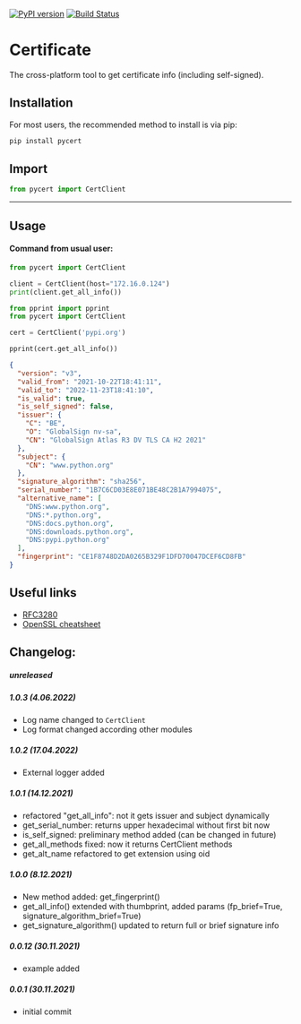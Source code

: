 [![PyPI version](https://badge.fury.io/py/pycert.svg)](https://badge.fury.io/py/pycert)
[![Build Status](https://app.travis-ci.com/c-pher/certificate.svg?branch=master)](https://app.travis-ci.com/c-pher/certificate)

# Certificate

The cross-platform tool to get certificate info (including self-signed).

## Installation

For most users, the recommended method to install is via pip:

```cmd
pip install pycert
```

## Import

```python
from pycert import CertClient
```

---

## Usage

#### Command from usual user:

```python
from pycert import CertClient

client = CertClient(host="172.16.0.124")
print(client.get_all_info())

```

```python
from pprint import pprint
from pycert import CertClient

cert = CertClient('pypi.org')

pprint(cert.get_all_info())

```

```json
{
  "version": "v3",
  "valid_from": "2021-10-22T18:41:11",
  "valid_to": "2022-11-23T18:41:10",
  "is_valid": true,
  "is_self_signed": false,
  "issuer": {
    "C": "BE",
    "O": "GlobalSign nv-sa",
    "CN": "GlobalSign Atlas R3 DV TLS CA H2 2021"
  },
  "subject": {
    "CN": "www.python.org"
  },
  "signature_algorithm": "sha256",
  "serial_number": "1B7C6CD03E8E071BE48C2B1A7994075",
  "alternative_name": [
    "DNS:www.python.org",
    "DNS:*.python.org",
    "DNS:docs.python.org",
    "DNS:downloads.python.org",
    "DNS:pypi.python.org"
  ],
  "fingerprint": "CE1F8748D2DA0265B329F1DFD70047DCEF6CD8FB"
}
```

## Useful links

- [RFC3280](https://datatracker.ietf.org/doc/html/rfc3280)
- [OpenSSL cheatsheet](https://megamorf.gitlab.io/cheat-sheets/openssl/)

## Changelog:

##### unreleased

##### 1.0.3 (4.06.2022)

- Log name changed to `CertClient`
- Log format changed according other modules

##### 1.0.2 (17.04.2022)

- External logger added

##### 1.0.1 (14.12.2021)

- refactored "get_all_info": not it gets issuer and subject dynamically
- get_serial_number: returns upper hexadecimal without first bit now
- is_self_signed: preliminary method added (can be changed in future)
- get_all_methods fixed: now it returns CertClient methods
- get_alt_name refactored to get extension using oid

##### 1.0.0 (8.12.2021)

- New method added: get_fingerprint()
- get_all_info() extended with thumbprint, added params (fp_brief=True, signature_algorithm_brief=True)
- get_signature_algorithm() updated to return full or brief signature info

##### 0.0.12 (30.11.2021)

- example added

##### 0.0.1 (30.11.2021)

- initial commit